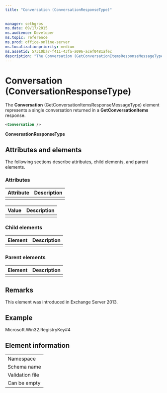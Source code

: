 ```yaml
---
title: "Conversation (ConversationResponseType)"
 
 
manager: sethgros
ms.date: 09/17/2015
ms.audience: Developer
ms.topic: reference
ms.prod: office-online-server
ms.localizationpriority: medium
ms.assetid: 57310ba7-f411-43fa-a096-acef0481afec
description: "The Conversation (GetConversationItemsResponseMessageType) element represents a single conversation returned in a GetConversationItems response."
---
```


# Conversation (ConversationResponseType)

The **Conversation** (GetConversationItemsResponseMessageType) element represents a single conversation returned in a **GetConversationItems** response. 
  
```XML
<Conversation />
```

 **ConversationResponseType**
## Attributes and elements

The following sections describe attributes, child elements, and parent elements.
  
### Attributes

|**Attribute**|**Description**|
|:-----|:-----|
|||
   
#### 

|**Value**|**Description**|
|:-----|:-----|
|||
   
### Child elements

|**Element**|**Description**|
|:-----|:-----|
|||
   
### Parent elements

|**Element**|**Description**|
|:-----|:-----|
|||
   
## Remarks

This element was introduced in Exchange Server 2013.
  
## Example

Microsoft.Win32.RegistryKey#4
  
## Element information

||
|:-----|
|Namespace  <br/> |
|Schema name  <br/> |
|Validation file  <br/> |
|Can be empty  <br/> |
   

